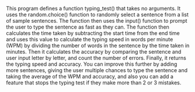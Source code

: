 This program defines a function typing_test() that takes no arguments. 
It uses the random.choice() function to randomly select a sentence from a list of sample sentences. 
The function then uses the input() function to prompt the user to type the sentence as fast as they can. 
The function then calculates the time taken by subtracting the start time from the end time and uses this 
value to calculate the typing speed in words per minute (WPM) by dividing the number of words in the sentence by the time taken in minutes.
Then it calculates the accuracy by comparing the sentence and user input letter by letter, 
and count the number of errors. Finally, it returns the typing speed and accuracy.
You can improve this further by adding more sentences, giving the user multiple chances to type the sentence and taking the average of the WPM and accuracy, 
and also you can add a feature that stops the typing test if they make more than 2 or 3 mistakes.
